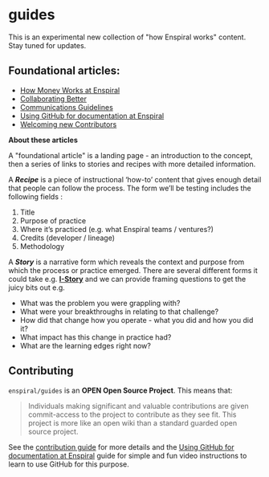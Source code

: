 # guides

This is an experimental new collection of "how Enspiral works" content. Stay tuned for updates.

## Foundational articles:

* [How Money Works at Enspiral](https://github.com/enspiral/guides/blob/master/money.md)
* [Collaborating Better](https://github.com/enspiral/guides/blob/master/collaborating-better.md)
* [Communications Guidelines](https://github.com/enspiral/guides/blob/master/comms.md)
* [Using GitHub for documentation at Enspiral](https://github.com/enspiral/guides/blob/master/github-for-documentation.md)
* [Welcoming new Contributors](https://github.com/enspiral/guides/blob/master/welcoming-new-contributors.md)

**About these articles**

A "foundational article" is a landing page - an introduction to the concept, then a series of links to stories and recipes with more detailed information.

A **_Recipe_** is a piece of instructional ‘how-to’ content that gives enough detail that people can follow the process. The form we’ll be testing includes the following fields :

1. Title
2. Purpose of practice
3. Where it’s practiced (e.g. what Enspiral teams / ventures?)
4. Credits (developer / lineage)
5. Methodology

A **_Story_** is a narrative form which reveals the context and purpose from which the process or practice emerged. There are several different forms it could take e.g. **[I-Story](https://medium.com/enspiral-tales/a-new-cultural-tech-8a5a092035af)** and we can provide framing questions to get the juicy bits out e.g.

* What was the problem you were grappling with?
* What were your breakthroughs in relating to that challenge?
* How did that change how you operate - what you did and how you did it?
* What impact has this change in practice had?
* What are the learning edges right now?

## Contributing

`enspiral/guides` is an **OPEN Open Source Project**. This means that:

> Individuals making significant and valuable contributions are given commit-access to the project to contribute as they see fit. This project is more like an open wiki than a standard guarded open source project.

See the [contribution guide](./CONTRIBUTING.md) for more details and the [Using GitHub for documentation at Enspiral](https://github.com/enspiral/guides/blob/master/github-for-documentation.md) guide for simple and fun video instructions to learn to use GitHub for this purpose.
